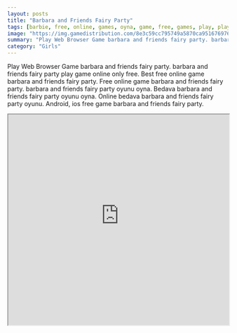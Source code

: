 ```yaml
---
layout: posts
title: "Barbara and Friends Fairy Party"
tags: [barbie, free, online, games, oyna, game, free, games, play, play, games]
image: "https://img.gamedistribution.com/8e3c59cc795749a5870ca95167697658.jpg"
summary: "Play Web Browser Game barbara and friends fairy party. barbara and friends fairy party play game online only free. Best free online game barbara and friends fairy party. Free online game barbara and friends fairy party. barbara and friends fairy party oyunu oyna. Bedava barbara and friends fairy party oyunu oyna. Online bedava barbara and friends fairy party oyunu. Android, ios free game barbara and friends fairy party."
category: "Girls"
---
```


Play Web Browser Game barbara and friends fairy party. barbara and friends fairy party play game online only free. Best free online game barbara and friends fairy party. Free online game barbara and friends fairy party. barbara and friends fairy party oyunu oyna. Bedava barbara and friends fairy party oyunu oyna. Online bedava barbara and friends fairy party oyunu. Android, ios free game barbara and friends fairy party.

<iframe width="100%" height="480px;" src="https://html5.gamedistribution.com/8e3c59cc795749a5870ca95167697658/"></iframe>